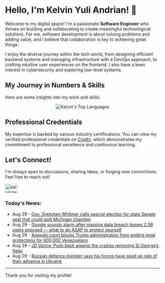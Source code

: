 # Hello, I'm Kelvin Yuli Andrian! 👋

Welcome to my digital space! I'm a passionate **Software Engineer** who thrives on building and collaborating to create meaningful technological solutions. For me, software development is about solving problems and adding value, and I believe that collaboration is key to achieving great things.

I enjoy the diverse journey within the tech world, from designing efficient backend systems and managing infrastructure with a DevOps approach, to crafting intuitive user experiences on the frontend. I also have a keen interest in cybersecurity and exploring low-level systems.

## My Journey in Numbers & Skills

Here are some insights into my work and skills:

<p align="center">
  <img src="https://github-readme-stats.vercel.app/api/top-langs/?username=kelvinzer0&layout=compact&theme=radical" alt="Kelvin's Top Languages" />
</p>

## Professional Credentials

My expertise is backed by various industry certifications. You can view my verified professional credentials on [Credly](https://www.credly.com/users/kelvin-yuli-andrian/badges), which demonstrates my commitment to professional excellence and continuous learning.

## Let's Connect!

I'm always open to discussions, sharing ideas, or forging new connections. Feel free to reach out!

<p align="left">
    <a href="https://linkedin.com/in/kelvinzero" target="blank"><img align="center" src="https://cdn.jsdelivr.net/npm/simple-icons@3.0.1/icons/linkedin.svg" alt="kelvinzero" height="30" width="40" /></a>
</p>

### Today's News:

<!-- feed start -->
- Aug 29 - [Gov. Gretchen Whitmer calls special election for state Senate seat that could split Michigan chamber](https://www.yahoo.com/news/articles/gov-gretchen-whitmer-calls-special-182556773.html)
- Aug 29 - [Google sounds alarm after massive data breach leaves 2.5B users exposed — what to do ASAP to protect yourself](https://www.yahoo.com/news/articles/google-sounds-alarm-massive-data-174500558.html)
- Aug 29 - [Appeals court blocks Trump administration from ending legal protections for 600,000 Venezuelans](https://www.yahoo.com/news/articles/appeals-court-blocks-trump-administration-164223854.html)
- Aug 29 - [JD Vance: Push back against the crazies removing St George’s flags](https://www.yahoo.com/news/articles/jd-vance-push-back-against-162646482.html)
- Aug 29 - [Russian defence minister says his forces have sped up rate of their advance in Ukraine](https://www.yahoo.com/news/articles/russian-defence-minister-says-forces-150047401.html)
<!-- feed end -->

---

Thank you for visiting my profile!
